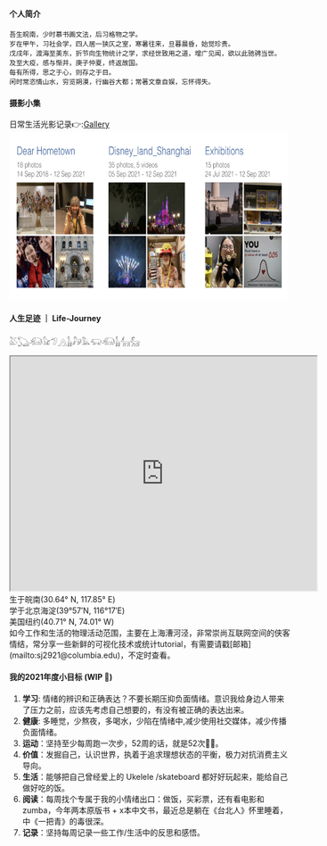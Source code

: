 
#### 个人简介

````SAS
吾生皖南，少时慕书画文法，后习格物之学。
岁在甲午，习社会学，四人居一狭仄之室，寒暑往来，旦暮晨昏，始觉珍贵。
戊戌年，渡海至美东，折节向生物统计之学，求经世致用之道，增广见闻，欲以此驰骋当世。
及至大疫，感与惭并，庚子仲夏，终返故国。
每有所得，思之于心，则存之于目。
闲时常恣情山水，穷览朔漠，行幽谷大都；常著文章自娱，忘怀得失。
````

#### 摄影小集

日常生活光影记录👉:[Gallery](https://shanj21.com/gallery/)
<img src="/img/gallery.jpeg" alt ="Template" width="500" height="300">

#### 人生足迹 ｜ Life-Journey

𓅷𓆏𓃰𓃠𓅿𓂻𓃱𓃗𓅓𓃯𓃰𓃱𓃲𓃵
<iframe src="https://www.google.com/maps/d/u/0/embed?mid=1mipXeTROxyXGCO7-LrqIvDfRgNgKZrXU" width="550" height="420"></iframe>
<br>
生于皖南(30.64° N, 117.85° E)
<br>
学于北京海淀(39°57′N, 116°17′E)
<br>
美国纽约(40.71° N, 74.01° W)
<br>
如今工作和生活的物理活动范围，主要在上海漕河泾，非常崇尚互联网空间的侠客情结，常分享一些新鲜的可视化技术或统计tutorial，有需要请戳[邮箱](mailto:sj2921@columbia.edu)，不定时查看。

#### 我的2021年度小目标 (WIP 🚧)
1. **学习**: 情绪的辨识和正确表达？不要长期压抑负面情绪。意识我给身边人带来了压力之前，应该先考虑自己想要的，有没有被正确的表达出来。
2. **健康**: 多睡觉，少熬夜，多喝水，少陷在情绪中,减少使用社交媒体，减少传播负面情绪。
3. **运动**：坚持至少每周跑一次步，52周的话，就是52次🏃‍♀️。
4. **价值**：发掘自己，认识世界，执着于追求理想状态的平衡，极力对抗消费主义导向。
4. **生活**：能够把自己曾经爱上的 Ukelele /skateboard 都好好玩起来，能给自己做好吃的饭。
5. **阅读**：每周找个专属于我的小情绪出口：做饭，买彩票，还有看电影和zumba，今年两本原版书 + x本中文书，最近总是躺在《台北人》怀里睡着，中《一把青》的毒很深。
6. **记录**：坚持每周记录一些工作/生活中的反思和感悟。
